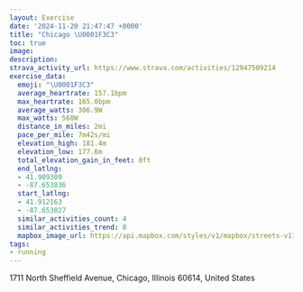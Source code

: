 ```yaml
---
layout: Exercise
date: '2024-11-20 21:47:47 +0000'
title: "Chicago \U0001F3C3"
toc: true
image:
description:
strava_activity_url: https://www.strava.com/activities/12947509214
exercise_data:
  emoji: "\U0001F3C3"
  average_heartrate: 157.1bpm
  max_heartrate: 165.0bpm
  average_watts: 306.9W
  max_watts: 568W
  distance_in_miles: 2mi
  pace_per_mile: 7m42s/mi
  elevation_high: 181.4m
  elevation_low: 177.6m
  total_elevation_gain_in_feet: 0ft
  end_latlng:
  - 41.909309
  - -87.653836
  start_latlng:
  - 41.912163
  - -87.653027
  similar_activities_count: 4
  similar_activities_trend: 0
  mapbox_image_url: https://api.mapbox.com/styles/v1/mapbox/streets-v11/static/path-5+787af2-1.0(k%7Bx~Ftk~uOBiAFc%40%5Cs%40xAyBJUDW%3FkAI_DBkB%3F%7BBEcGCcHE%7BC%3FWHQZG~%40CtC%3FbACrFCzDGp%40IvADlHK%60EAl%40%40TBFH%40LAbDLnPAvDHTEPILc%40b%40uBdBkAp%40%5Dj%40_Al%40sAbA_%40%5CCJ%40Nj%40dB%40RGHeA~%40uAdAEFXULIc%40z%40q%40b%40i%40j%40o%40Zg%40h%40MF%40EFIdAcANSfBaA%5Ci%40c%40%5Cc%40DUJaA%60Ak%40d%40q%40%60%40m%40VUb%40e%40f%40),pin-s-s+e5b22e(-87.65131,41.91174),pin-s-f+89ae00(-87.65298999999997,41.90819000000001)/auto/800x800?access_token=pk.eyJ1Ijoiam9zaGJlY2ttYW4iLCJhIjoiY205eWR2aDd1MWZ6djJrbXc4a3M0bWZleiJ9.XiG9OWkNcZk2QzjJbxLB4A
tags:
- running
---
```




1711 North Sheffield Avenue, Chicago, Illinois 60614, United States

